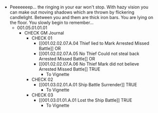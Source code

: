 - Peeeeeeep... the ringing in your ear won't stop. With hazy vision you can make out moving shadows which are thrown by flickering candlelight. Between you and them are thick iron bars. You are lying on the floor. You slowly begin to remember...
	- 001.05.01.01.01
		- CHECK GM Journal
			- CHECK 01
				- [[001.02.02.07.A.04 Thief lied to Mark Arrested Missed Battle]] OR
				- [[001.02.02.07.A.05 No Thief Could not steal back Arrested Missed Battle]] OR
				- [[001.02.02.07.A.06 No Thief Mark did not believe Arrested Missed Battle]] TRUE
					- To Vignette
			- CHECK 02
				- [[001.03.02.01.A.01 Ship Battle Surrender]] TRUE
					- To Vignette
			- CHECK 03
				- [[001.03.01.01.A.01 Lost the Ship Battle]] TRUE
					- To Vignette